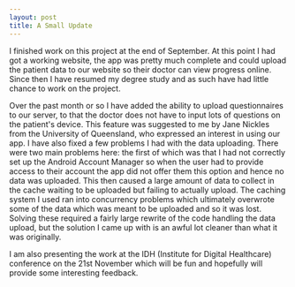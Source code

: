```yaml
---
layout: post
title: A Small Update
---
```


I finished work on this project at the end of September. At this point I had got
a working website, the app was pretty much complete and could upload the patient
data to our website so their doctor can view progress online. Since then I have
resumed my degree study and as such have had little chance to work on the
project.

Over the past month or so I have added the ability to upload questionnaires to
our server, to that the doctor does not have to input lots of questions on the
patient's device. This feature was suggested to me by Jane Nickles from the
University of Queensland, who expressed an interest in using our app.
I have also fixed a few problems I had with the data uploading. There were two
main problems here: the first of which was that I had not correctly set up the
Android Account Manager so when the user had to provide access to their account
the app did not offer them this option and hence no data was uploaded. This then
caused a large amount of data to collect in the cache waiting to be uploaded but
failing to actually upload. The caching system I used ran into concurrency
problems which ultimately overwrote some of the data which was meant to be
uploaded and so it was lost. Solving these required a fairly large rewrite of
the code handling the data upload, but the solution I came up with is an awful
lot cleaner than what it was originally.

I am also presenting the work at the IDH (Institute for Digital Healthcare)
conference on the 21st November which will be fun and hopefully will provide
some interesting feedback.

